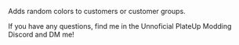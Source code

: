 Adds random colors to customers or customer groups. 

If you have any questions, find me in the Unnoficial PlateUp Modding Discord and DM me!
